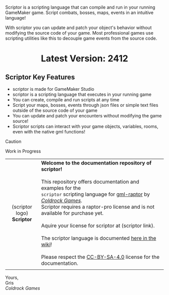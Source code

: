 Scriptor is a scripting language that can compile and run in your running GameMaker game. Script combats, bosses, maps, events in an intuitive language!

With scriptor you can update and patch your object's behavior without modifying the source code of your game. Most professional games use scripting utilities like this to decouple game events from the source code.

<h1 align="center">Latest Version: 2412</h1>

## Scriptor Key Features
* scriptor is made for GameMaker Studio
* scriptor is a scripting language that executes in your running game
* You can create, compile and run scripts at any time
* Script your maps, bosses, events through json files or simple text files outside of the source code of your game
* You can update and patch your encounters without modifying the game source!
* Scriptor scripts can interact with your game objects, variables, rooms, even with the native gml functions!

> [!CAUTION]
> Work in Progress

|||
|:-:|---|
|(scriptor logo)<br/>**Scriptor**|**Welcome to the documentation repository of scriptor!**<br/><br/>This repository offers documentation and examples for the<br/>`scriptor` scripting language for [gml-raptor](https://github.com/Grisgram/gml-raptor) by _[Coldrock Games](https://www.coldrock.games/)_.<br/>Scriptor requires a raptor-pro license and is not available for purchase yet.<br/><br/>Aquire your license for scriptor at (scriptor link).<br/><br/>The scriptor language is documented [here in the wiki](https://github.com/coldrockgames/doc-scriptor/wiki)!<br/><br/>Please respect the [CC-BY-SA-4.0](https://creativecommons.org/licenses/by-sa/4.0/) license for the documentation.|
|||


Yours,\
Gris\
_Coldrock Games_

